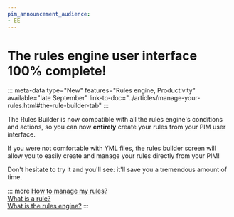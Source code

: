 ```yaml
---
pim_announcement_audience:
- EE
---
```


# The rules engine user interface 100% complete!
::: meta-data type="New" features="Rules engine, Productivity" available="late September" link-to-doc="../articles/manage-your-rules.html#the-rule-builder-tab"
:::

The Rules Builder is now compatible with all the rules engine's conditions and actions, so you can now **entirely** create your rules from your PIM user interface. 

If you were not comfortable with YML files, the rules builder screen will allow you to easily create and manage your rules directly from your PIM! 

Don't hesitate to try it and you'll see: it'll save you a tremendous amount of time.

::: more
[How to manage my rules?](../articles/manage-your-rules.html)  
[What is a rule?](../articles/what-is-a-rule.html)  
[What is the rules engine?](../articles/get-started-with-the-rules-engine.html)
:::
